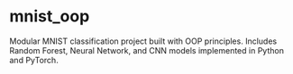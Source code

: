 # mnist_oop
Modular MNIST classification project built with OOP principles. Includes Random Forest, Neural Network, and CNN models implemented in Python and PyTorch.
